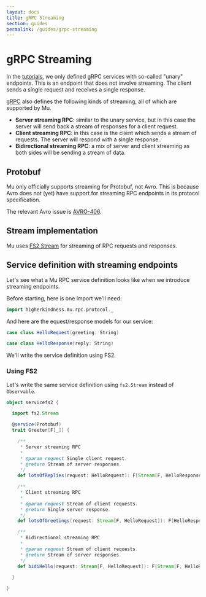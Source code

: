 ```yaml
---
layout: docs
title: gRPC Streaming
section: guides
permalink: /guides/grpc-streaming
---
```


# gRPC Streaming

In the [tutorials](../tutorials), we only defined gRPC services with so-called
"unary" endpoints. This is an endpoint that does not involve streaming. The
client sends a single request and receives a single response.

[gRPC] also defines the following kinds of streaming, all of which are supported
by Mu.

* **Server streaming RPC**: similar to the unary service, but in this case the
  server will send back a stream of responses for a client request.
* **Client streaming RPC**: in this case is the client which sends a stream of
  requests. The server will respond with a single response.
* **Bidirectional streaming RPC**: a mix of server and client streaming as both
  sides will be sending a stream of data.

## Protobuf

Mu only officially supports streaming for Protobuf, not Avro. This is because
Avro does not (yet) have support for streaming RPC endpoints in its protocol
specification.

The relevant Avro issue is
[AVRO-406](https://issues.apache.org/jira/browse/AVRO-406).

## Stream implementation

Mu uses [FS2
Stream](https://github.com/functional-streams-for-scala/fs2) for streaming of
RPC requests and responses.

## Service definition with streaming endpoints

Let's see what a Mu RPC service definition looks like when we introduce
streaming endpoints.

Before starting, here is one import we'll need:

```scala mdoc:silent
import higherkindness.mu.rpc.protocol._
```

And here are the equest/response models for our service:

```scala mdoc:silent
case class HelloRequest(greeting: String)

case class HelloResponse(reply: String)
```

We'll write the service definition using FS2.

### Using FS2

Let's write the same service definition using `fs2.Stream` instead of `Observable`.

```scala mdoc:silent
object servicefs2 {

  import fs2.Stream

  @service(Protobuf)
  trait Greeter[F[_]] {

    /**
     * Server streaming RPC
     *
     * @param request Single client request.
     * @return Stream of server responses.
     */
    def lotsOfReplies(request: HelloRequest): F[Stream[F, HelloResponse]]

    /**
     * Client streaming RPC
     *
     * @param request Stream of client requests.
     * @return Single server response.
     */
    def lotsOfGreetings(request: Stream[F, HelloRequest]): F[HelloResponse]

    /**
     * Bidirectional streaming RPC
     *
     * @param request Stream of client requests.
     * @return Stream of server responses.
     */
    def bidiHello(request: Stream[F, HelloRequest]): F[Stream[F, HelloResponse]]

  }

}
```

[RPC]: https://en.wikipedia.org/wiki/Remote_procedure_call
[HTTP/2]: https://http2.github.io/
[gRPC]: https://grpc.io/
